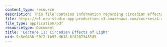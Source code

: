 ```yaml
---
content_type: resource
description: This file contains information regarding circadian effects of light.
file: https://ol-ocw-studio-app-production.s3.amazonaws.com/courses/4-430-daylighting-spring-2012/9c6e043b30f2fb95d6186f8207348585_MIT4_430S12_lec11.pdf
file_type: application/pdf
resourcetype: Document
title: 'Lecture 11: Circadian Effects of Light'
uid: 9c6e043b-30f2-fb95-d618-6f8207348585
---
```

